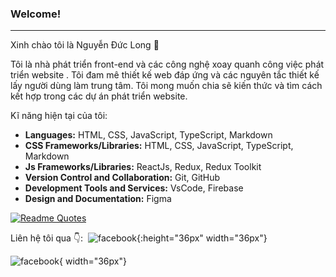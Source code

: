 ### Welcome!
---

Xinh chào tôi là Nguyễn Đức Long 👋

Tôi là nhà phát triển front-end và các công nghệ xoay quanh công việc phát triển website . Tôi đam mê thiết kế web đáp ứng và các nguyên tắc thiết kế lấy người dùng làm trung tâm. Tôi mong muốn chia sẽ kiến thức và tìm cách kết hợp trong các dự án phát triển website.

Kĩ năng hiện tại của tôi:

- **Languages:** HTML, CSS, JavaScript, TypeScript, Markdown
- **CSS Frameworks/Libraries:** HTML, CSS, JavaScript, TypeScript, Markdown
- **Js Frameworks/Libraries:** ReactJs, Redux, Redux Toolkit
- **Version Control and Collaboration:** Git, GitHub
- **Development Tools and Services:** VsCode, Firebase
- **Design and Documentation:** Figma


[![Readme Quotes](https://quotes-github-readme.vercel.app/api?type=horizontal&theme=dark)](https://github.com/piyushsuthar/github-readme-quotes)

Liên hệ tôi qua 👇:
[![<img src="[image.png](https://cdn.iconscout.com/icon/premium/png-512-thumb/facebook-2752192-2285009.png?f=webp&w=256)" width="50"/>](image.png)](https://www.facebook.com/profile.php?id=100014107590054)
![facebook](https://cdn.iconscout.com/icon/premium/png-512-thumb/facebook-2752192-2285009.png?f=webp&w=256){:height="36px" width="36px"}

![facebook](https://cdn.iconscout.com/icon/premium/png-512-thumb/facebook-2752192-2285009.png?f=webp&w=256){ width="36px"}
<!-- Languages: HTML, CSS, JavaScript, TypeScript, SCSS, Markdown
CSS Frameworks/Libraries: Styled-components, Tailwind CSS, Ant Design, Chakra UI
Js Frameworks/Libraries: ReactJs, Next.js, Vue.js, Redux Toolkit, Zustand
Version Control and Collaboration: Git, GitHub, Jira, Slack, Notion, Trello
Development Tools and Services: VsCode, Vercel, Netlify, Firebase, Storybook, Playwright
Design and Documentation: Figma, Canva, Google Docs, Dropbox -->



